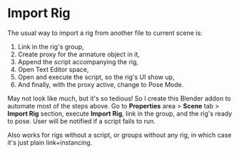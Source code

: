 Import Rig
==========

The usual way to import a rig from another file to current scene is:

 1. Link in the rig's group,
 2. Create proxy for the armature object in it,
 3. Append the script accompanying the rig,
 4. Open Text Editor space,
 5. Open and execute the script, so the rig's UI show up,
 6. And finally, with the proxy active, change to Pose Mode.

May not look like much, but it's so tedious! So I create this Blender addon to automate most of the steps above. Go to **Properties** area > **Scene** tab > **Import Rig** section, execute **Import Rig**, link in the group, and the rig's ready to pose. User will be notified if a script fails to run.

Also works for rigs without a script, or groups without any rig, in which case it's just plain link+instancing.
